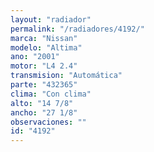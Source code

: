 ```yaml
---
layout: "radiador"
permalink: "/radiadores/4192/"
marca: "Nissan"
modelo: "Altima"
ano: "2001"
motor: "L4 2.4"
transmision: "Automática"
parte: "432365"
clima: "Con clima"
alto: "14 7/8"
ancho: "27 1/8"
observaciones: ""
id: "4192"
---
```


